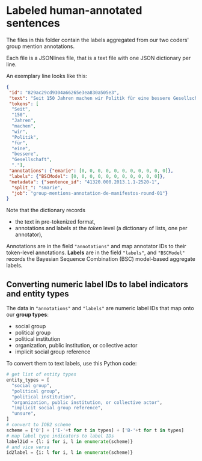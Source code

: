 # Labeled human-annotated sentences

The files in this folder contain the labels aggregated from our two coders' group mention annotations.

Each file is a JSONlines file, that is a text file with one JSON dictionary per line.

An exemplary line looks like this:

```json
{
 "id": "829ac29cd9304a66265e3ea830a505e3",
 "text": "Seit 150 Jahren machen wir Politik für eine bessere Gesellschaft .",
 "tokens": [
  "Seit",
  "150",
  "Jahren",
  "machen",
  "wir",
  "Politik",
  "für",
  "eine",
  "bessere",
  "Gesellschaft",
  "."],
 "annotations": {"emarie": [0, 0, 0, 0, 0, 0, 0, 0, 0, 0, 0]},
 "labels": {"BSCModel": [0, 0, 0, 0, 0, 0, 0, 0, 0, 0, 0]},
 "metadata": {"sentence_id": "41320.000.2013.1.1-2520-1",
  "split_": "smarie",
  "job": "group-mentions-annotation-de-manifestos-round-01"}
}
```

Note that the dictionary records 

- the text in pre-tokenized format,
- annotations and labels at the _token_ level (a dictionary of lists, one per annotator),

Annotations are in the field `"annotations"` and map annotator IDs to their token-level annotations.
**Labels** are in the field `"labels"`, and `"BSCModel"` records the Bayesian Sequence Combination (BSC) model-based aggregate labels.

## Converting numeric label IDs to label indicators and entity types

The data in `"annotations"` and `"labels"` are numeric label IDs that map onto our **group types**:

- social group
- political group
- political institution
- organization, public institution, or collective actor
- implicit social group reference

To convert them to text labels, use this Python code:

```python
# get list of entity types
entity_types = [
  "social group",
  "political group",
  "political institution",
  "organization, public institution, or collective actor",
  "implicit social group reference",
  "unsure",
]
# convert to IOB2 scheme
scheme = ['O'] + ['I-'+t for t in types] + ['B-'+t for t in types]
# map label type indicators to label IDs
label2id = {l: i for i, l in enumerate(scheme)}
# and vice versa
id2label = {i: l for i, l in enumerate(scheme)}
```
